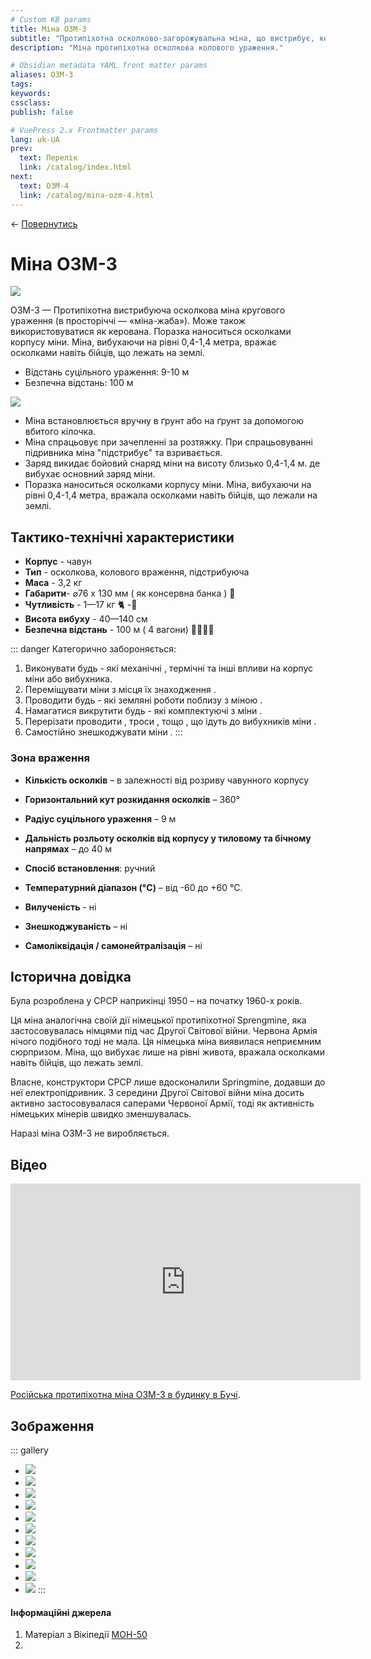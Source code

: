 ```yaml
---
# Custom KB params
title: Міна ОЗМ-3
subtitle: "Протипіхотна осколково-загорожувальна міна, що вистрибує, колового ураження."
description: "Міна протипіхотна осколкова колового ураження."

# Obsidian metadata YAML front matter params
aliases: ОЗМ-3
tags:
keywords:
cssclass:
publish: false

# VuePress 2.x Frontmatter params
lang: uk-UA
prev:
  text: Перелік
  link: /catalog/index.html
next:
  text: ОЗМ-4
  link: /catalog/mina-ozm-4.html
---
```


← [Повернутись](./index.md)

# Міна ОЗМ-3

![](./assets/ozm-3_1.png)

ОЗМ-3 — Протипіхотна вистрибуюча осколкова міна кругового ураження (в просторіччі — «міна-жаба»). Може також використовуватися як керована.
Поразка наноситься осколками корпусу міни. Міна, вибухаючи на рівні 0,4-1,4 метра, вражає осколками навіть бійців, що лежать на землі.

- Відстань суцільного ураження: 9-10 м
- Безпечна відстань: 100 м

![](./assets/distance-10.svg)

- Міна встановлюється вручну в ґрунт або на ґрунт за допомогою вбитого кілочка.
- Міна спрацьовує при зачепленні за розтяжку. При спрацьовуванні підривника міна "підстрибує" та взривається.
- Заряд викидає бойовий снаряд міни на висоту близько 0,4-1,4 м. де вибухає основний заряд міни.
- Поразка наноситься осколками корпусу міни. Міна, вибухаючи на рівні 0,4-1,4 метра, вражала осколками навіть бійців, що лежали на землі.

## Тактико-технічні характеристики

- **Корпус** - чавун
- **Тип** - осколкова, колового враження, підстрибуюча
- **Маса** - 3,2 кг
- **Габарити**- ⌀76 x 130 мм ( як консервна банка ) 🥫
- **Чутливість** - 1—17 кг 🐈 -🦮
- **Висота вибуху** - 40—140 см
- **Безпечна відстань** - 100 м ( 4 вагони) 🚃🚃🚃🚃

::: danger Категорично забороняється:

1. Виконувати будь - які механічні , термічні та інші впливи на корпус міни або вибухника.
2. Переміщувати міни з місця їх знаходження .
3. Проводити будь - які земляні роботи поблизу з міною .
4. Намагатися викрутити будь - які комплектуючі з міни .
5. Перерізати проводити , троси , тощо , що ідуть до вибухників міни .
6. Самостійно знешкоджувати міни .
   :::

### Зона враження

- **Кількість осколків** – в залежності від розриву чавунного корпусу
- **Горизонтальний кут розкидання осколків** – 360°
- **Радіус суцільного ураження** – 9 м
- **Дальність розльоту осколків від корпусу у тиловому та бічному напрямах** – до 40 м

- **Спосіб встановлення**: ручний
- **Температурний діапазон (°C)** – від -60 до +60 °C.
- **Вилученість** - ні
- **Знешкоджуваність** – ні
- **Самоліквідація / самонейтралізація** – ні

## Історична довідка

Була розроблена у СРСР наприкінці 1950 – на початку 1960-х років.

Ця міна аналогічна своїй дії німецької протипіхотної Sprengmine, яка застосовувалась німцями під час Другої Світової війни. Червона Армія нічого подібного тоді не мала. Ця німецька міна виявилася неприємним сюрпризом. Міна, що вибухає лише на рівні живота, вражала осколками навіть бійців, що лежать землі.

Власне, конструктори СРСР лише вдосконалили Springmine, додавши до неї електропідривник. З середини Другої Світової війни міна досить активно застосовувалася саперами Червоної Армії, тоді як активність німецьких мінерів швидко зменшувалась.

Наразі міна ОЗМ-3 не виробляється.

## Відео
<iframe width="560" height="315" src="https://www.youtube.com/embed/qmco21uT314" title="YouTube video player" frameborder="0" allow="accelerometer; autoplay; clipboard-write; encrypted-media; gyroscope; picture-in-picture" allowfullscreen></iframe>

[Російська протипіхотна міна ОЗМ-3 в будинку в Бучі](https://twitter.com/i/status/1511324392743186435).

## Зображення

::: gallery

- ![](./assets/ozm-3_7.jpg)
- ![](./assets/ozm-3_1.png)
- ![](./assets/ozm-3_11.png)
- ![](./assets/ozm-3_10.png)
- ![](./assets/ozm-3_9.png)
- ![](./assets/ozm-3_5.png)
- ![](./assets/ozm-3_4.png)
- ![](./assets/ozm-3_3.png)
- ![](./assets/ozm-3_2.png)
- ![](./assets/mines-ozm.png)
- ![](./assets/ozm-3_bucha.png)
  :::

#### Інформаційні джерела

1.  Матеріал з Вікіпедії [МОН-50](https://uk.wikipedia.org/wiki/%D0%9C%D0%9E%D0%9D-50)
2.
